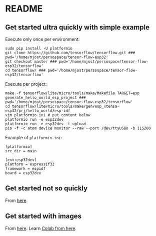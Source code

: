 # README

## Get started ultra quickly with simple example

Execute only once per environment:
```
sudo pip install -U platformio
git clone https://github.com/tensorflow/tensorflow.git ### pwd='/home/mjost/persospace/tensor-flow-esp32' 
git checkout master ### pwd='/home/mjost/persospace/tensor-flow-esp32/tensorflow' 
cd tensorflow/ ### pwd='/home/mjost/persospace/tensor-flow-esp32/tensorflow' 
```

Execute per project:
```
make -f tensorflow/lite/micro/tools/make/Makefile TARGET=esp generate_hello_world_esp_project ### pwd='/home/mjost/persospace/tensor-flow-esp32/tensorflow' 
cd tensorflow/lite/micro/tools/make/gen/esp_xtensa-esp32/prj/hello_world/esp-idf
vim platformio.ini # put content below
platformio run -e esp32dev
platformio run -e esp32dev -t upload
pio -f -c atom device monitor --raw --port /dev/ttyUSB0 -b 115200
```

Example of `platformio.ini`:
```
[platformio]
src_dir = main

[env:esp32dev]
platform = espressif32
framework = espidf
board = esp32dev

```

## Get started not so quickly

From [here](https://www.tensorflow.org/lite/microcontrollers/get_started).

## Get started with images

From [here](https://medium.com/analytics-vidhya/building-edge-ai-applications-using-tensorflow-lite-on-esp32-baf8534b176e).
Learn [Colab from here](https://colab.research.google.com/notebooks/intro.ipynb#scrollTo=-Rh3-Vt9Nev9).
